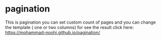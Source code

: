 # pagination
This is pagination you can set custom count of pages
and you can change the template ( one or two columns)
for see the result click here: https://mohammad-noohi.github.io/pagination/
